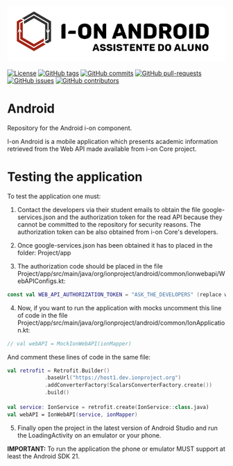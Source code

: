 <p align="center">
  <a href="https://www.ionproject.org">
    <img src="https://github.com/i-on-project/android/blob/master/docs/resources/ion_android_logo_smaller.png" alt="ionproject.org" />
  </a>
</p>

[![License](https://img.shields.io/github/license/i-on-project/android)](https://github.com/i-on-project/android/blob/master/LICENSE)
[![GitHub tags](https://img.shields.io/github/v/tag/i-on-project/android)](https://github.com/i-on-project/android/tags)
[![GitHub commits](https://img.shields.io/github/last-commit/i-on-project/android)](https://github.com/i-on-project/android/commits/master)
[![GitHub pull-requests](https://img.shields.io/github/issues-pr/i-on-project/android)](https://github.com/i-on-project/android/pulls/)
[![GitHub issues](https://img.shields.io/github/issues/i-on-project/android)](https://github.com/i-on-project/android/issues/)
[![GitHub contributors](https://img.shields.io/github/contributors/i-on-project/android)](https://github.com/i-on-project/android/graphs/contributors/)

# Android
Repository for the Android i-on component.

I-on Android is a mobile application which presents academic information retrieved from the Web API made available from i-on Core project.

# Testing the application
To test the application one must:

1. Contact the developers via their student emails to obtain the file google-services.json and the authorization token for the read API because they cannot be committed to the repository for security reasons.
  The authorization token can be also obtained from i-on Core's developers.

2. Once google-services.json has been obtained it has to placed in the folder: Project/app

3. The authorization code should be placed in the file Project/app/src/main/java/org/ionproject/android/common/ionwebapi/WebAPIConfigs.kt:
```kotlin 
const val WEB_API_AUTHORIZATION_TOKEN = "ASK_THE_DEVELOPERS" (replace with authorization token)
```

4. Now, if you want to run the application with mocks uncomment this line of code in the file Project/app/src/main/java/org/ionproject/android/common/IonApplication.kt:
  ```kotlin
  // val webAPI = MockIonWebAPI(ionMapper)
  ```
 And comment these lines of code in the same file:
    
  ```kotlin
  val retrofit = Retrofit.Builder()
              .baseUrl("https://host1.dev.ionproject.org")
              .addConverterFactory(ScalarsConverterFactory.create())
              .build()

  val service: IonService = retrofit.create(IonService::class.java)
  val webAPI = IonWebAPI(service, ionMapper)
  ```
5. Finally open the project in the latest version of Android Studio and run the LoadingActivity on an emulator or your phone.

**IMPORTANT:** To run the application the phone or emulator MUST support at least the Android SDK 21.


